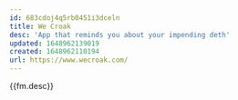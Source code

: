 ```yaml
---
id: 683cdoj4q5rb0451i3dceln
title: We Croak
desc: 'App that reminds you about your impending deth'
updated: 1648962139019
created: 1648962110194
url: https://www.wecroak.com/
---
```


{{fm.desc}}